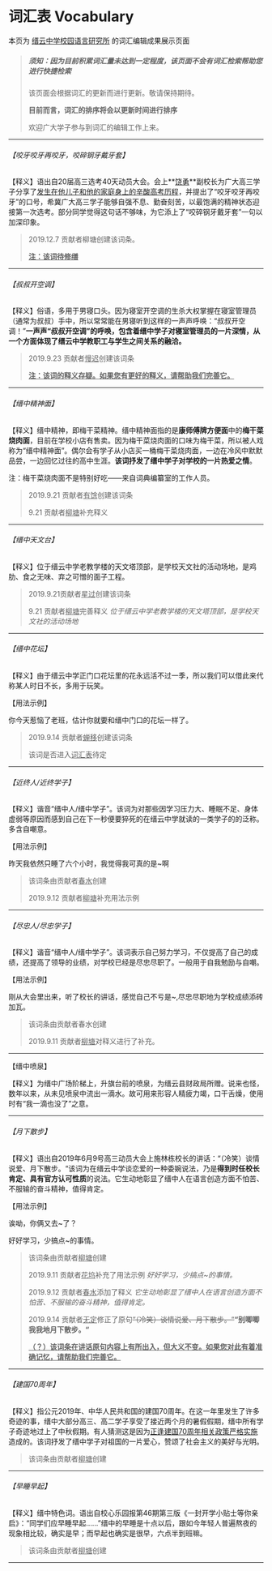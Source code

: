 # 词汇表 Vocabulary

本页为 [缙云中学校园语言研究所](https://jzlanguageresearchinstitute.github.io/JZLanguageReIn/Index.html) 的词汇编辑成果展示页面

> ##### 须知：因为目前积累词汇量未达到一定程度，该页面不会有词汇检索帮助您进行快捷检索
>
> 该页面会根据词汇的更新而进行更新。敬请保持期待。
>
> **目前而言，词汇的排序将会以更新时间进行排序**
>
> 欢迎广大学子参与到词汇的编辑工作上来。

******

###### 【咬牙咬牙再咬牙，咬碎钢牙戴牙套】

【释义】语出自20届高三选考40天动员大会。会上**<u>饶勇</u>**副校长为广大高三学子分享了<u>发生在他儿子和他的家庭身上的辛酸高考历程</u>，并提出了“咬牙咬牙再咬牙”的口号，希冀广大高三学子能够自强不息、勤奋刻苦，以最饱满的精神状态迎接第一次选考。部分同学觉得这句话不够味，为它添上了“咬碎钢牙戴牙套”一句以加深印象。

> 2019.12.7 贡献者柳塘创建该词条。
>
> **<u>注：该词待修缮</u>**

***

###### 【叔叔开空调】

【释义】俗语，多用于男寝口头。因为寝室开空调的生杀大权掌握在寝室管理员（通常为叔叔）手中，所以常常能在男寝听到这样的一声声呼唤：“叔叔开空调！”**一声声“叔叔开空调”的呼唤，包含着缙中学子对寝室管理员的一片深情，从一个方面体现了缙云中学教职工与学生之间关系的融洽。**

> 2019.9.23 贡献者<u>慢迟</u>创建该词条
>
> **<u>注：该词的释义存疑。如果您有更好的释义，请帮助我们完善它。</u>**

******

###### 【缙中精神面】

【释义】缙中精神，即梅干菜精神。缙中精神面指的是**康师傅牌方便面**中的**梅干菜烧肉面**，目前在学校小店有售卖。因为梅干菜烧肉面的口味为梅干菜，所以被人戏称为“缙中精神面”。偶尔会有学子从小店买一桶梅干菜烧肉面，一边在冷风中默默品尝，一边回忆过往的高中生涯。**该词抒发了缙中学子对学校的一片热爱之情**。

注：梅干菜烧肉面不是特别好吃——来自词典编纂室的工作人员。

> 2019.9.21 贡献者<u>有馀</u>创建该词条
>
> 9.21 贡献者<u>柳塘</u>补充释义

******

###### 【缙中天文台】

【释义】位于缙云中学老教学楼的天文塔顶部，是学校天文社的活动场地，是鸡肋、食之无味、弃之可憎的面子工程。

> 2019.9.21贡献者<u>星过</u>创建该词条
>
> 9.21 贡献者<u>柳塘</u>完善释义 *位于缙云中学老教学楼的天文塔顶部，是学校天文社的活动场地*

******

###### 【缙中花坛】

【释义】由于缙云中学正门口花坛里的花永远活不过一季，所以我们可以借此来代称某人时日不长，多用于玩笑。

【用法示例】

你今天惹恼了老班，估计你就要和缙中门口的花坛一样了。

> 2019.9.14 贡献者<u>蝉移</u>创建该词条
>
> 该词是否进入<u>词汇表</u>待定

******

###### 【近终人/近终学子】

【释义】谐音“缙中人/缙中学子”。该词为对那些因学习压力大、睡眠不足、身体虚弱等原因而感到自己在下一秒便要猝死的在缙云中学就读的一类学子的的泛称。多含自嘲意。

【用法示例】

昨天我依然只睡了六个小时，我觉得我可真的是~啊

> 该词条由贡献者<u>春水</u>创建
>
> 2019.9.12 贡献者<u>柳塘</u>补充用法示例

******

###### 【尽忠人/尽忠学子】

【释义】谐音“缙中人/缙中学子”。该词表示自己努力学习，不仅提高了自己的成绩，还提高了领导的业绩，对学校已经是尽忠尽职了。一般用于自我勉励与自嘲。

【用法示例】

刚从大会里出来，听了校长的讲话，感觉自己不亏是~,尽忠尽职地为学校成绩添砖加瓦。

> 该词条由贡献者春水创建
>
> 2019.9.11 贡献者<u>柳塘</u>对释义进行了补充。

******

【缙中喷泉】

【释义】为缙中广场阶梯上，升旗台前的喷泉，为缙云县财政局所赠。说来也怪，数年以来，从未见喷泉中流出一滴水。故可用来形容人精疲力竭，口干舌燥，使用时有“我一滴也没了”之意。

***

###### 【月下散步】

【释义】语出自2019年6月9号高三动员大会上施林栋校长的讲话：“（冷笑）谈情说爱、月下散步。“该词为在缙云中学谈恋爱的一种委婉说法，乃是**得到时任校长肯定、具有官方认可性质**的说法。它生动地彰显了缙中人在语言创造方面不怕苦、不服输的奋斗精神，值得肯定。

【用法示例】

诶呦，你俩又去~了？

好好学习，少搞点~的事情。

> 该词条由贡献者<u>柳塘</u>创建
>
> 2019.9.11 贡献者<u>花坞</u>补充了用法示例 *好好学习，少搞点~的事情。*
>
> 2019.9.12 贡献者<u>春水</u>添加了释义 *它生动地彰显了缙中人在语言创造方面不怕苦、不服输的奋斗精神，值得肯定。*
>
> 2019.9.14 贡献者<u>无定</u>修正了原句~~“（冷笑）谈情说爱、月下散步。“~~**“别唧唧我我地月下散步。“**
>
> **<u>（？）该词条在讲话原句内容上有所出入，但大义不变。如果您对此有着准确记忆，请帮助我们完善它。</u>**

******

###### 【建国70周年】

【释义】指公元2019年、中华人民共和国的建国70周年。在这一年里发生了许多奇迹的事，缙中大部分高三、高二学子享受了接近两个月的暑假假期，缙中所有学子奇迹地过上了中秋假期。有人猜测这是因为<u>正逢建国70周年相关政策严格实施</u>造成的。该词抒发了缙中学子对祖国的一片爱心，赞颂了社会主义的美好与光明。

> 该词条由贡献者<u>柳塘</u>创建

******

######  【早睡早起】

【释义】缙中特色词。语出自校心乐园报第46期第三版《一封开学小贴士等你亲启》：“同学们应早睡早起......”缙中的早睡是十点以后，跟如今年轻人普遍熬夜的现象相比较，确实是早；而早起也确实是很早，六点半到班嘛。

> 该词条由贡献者<u>柳塘</u>创建

******

